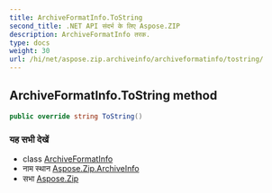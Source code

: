 ```yaml
---
title: ArchiveFormatInfo.ToString
second_title: .NET API संदर्भ के लिए Aspose.ZIP
description: ArchiveFormatInfo तरक. 
type: docs
weight: 30
url: /hi/net/aspose.zip.archiveinfo/archiveformatinfo/tostring/
---
```

## ArchiveFormatInfo.ToString method

```csharp
public override string ToString()
```

### यह सभी देखें

* class [ArchiveFormatInfo](../)
* नाम स्थान [Aspose.Zip.ArchiveInfo](../../archiveformatinfo/)
* सभा [Aspose.Zip](../../../)


